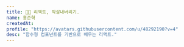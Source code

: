 ```yaml
---
title: 👨‍🎤 리액트, 박살내버리기.
name: 홍준혁
createdAt: 
profile: "https://avatars.githubusercontent.com/u/48292190?v=4"
desc: "함수형 컴포넌트를 기반으로 배우는 리액트."
---
```


<div class="waiting">
</div>
